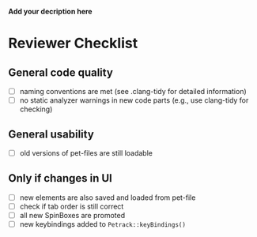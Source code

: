 **Add your decription here**


# Reviewer Checklist

## General code quality
- [ ] naming conventions are met (see .clang-tidy for detailed information)
- [ ] no static analyzer warnings in new code parts (e.g., use clang-tidy for checking)

## General usability
- [ ] old versions of pet-files are still loadable

## Only if changes in UI
- [ ] new elements are also saved and loaded from pet-file
- [ ] check if tab order is still correct
- [ ] all new SpinBoxes are promoted
- [ ] new keybindings added to `Petrack::keyBindings()`
